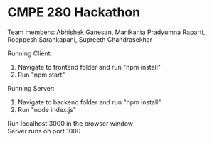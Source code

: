 # CMPE 280 Hackathon

Team members: Abhishek Ganesan, Manikanta Pradyumna Raparti, Rooppesh Sarankapani, Supreeth Chandrasekhar

Running Client:

1. Navigate to frontend folder and run "npm install"
2. Run "npm start"

Running Server:

1. Navigate to backend folder and run "npm install"
2. Run "node index.js"

Run localhost:3000 in the browser window </br>
Server runs on port 1000
